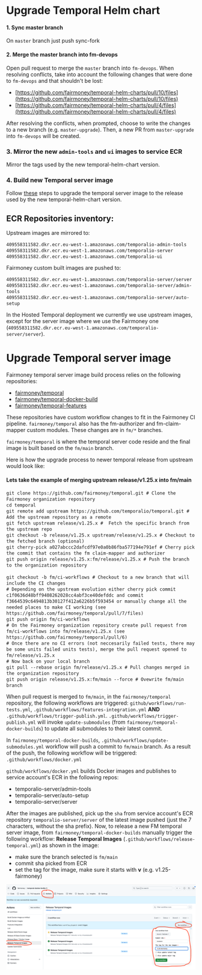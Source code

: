 # Upgrade Temporal Helm chart

#### 1. Sync master branch

On `master` branch just push sync-fork

#### 2. Merge the master branch into fm-devops

Open pull request to merge the `master` branch into `fm-devops`. When resolving conflicts, take into account the following changes that were done to `fm-devops` and that shouldn't be lost:

- [https://github.com/fairmoney/temporal-helm-charts/pull/10/files](https://github.com/fairmoney/temporal-helm-charts/pull/10/files)
- [https://github.com/fairmoney/temporal-helm-charts/pull/4/files](https://github.com/fairmoney/temporal-helm-charts/pull/4/files)

After resolving the conflicts, when prompted, choose to write the changes to a new branch (e.g. `master-upgrade`). Then, a new PR from `master-upgrade` into `fm-devops` will be created.

### 3. Mirror the new `admin-tools` and `ui` images to service ECR

Mirror the tags used by the new temporal-helm-chart version.

### 4. Build new Temporal server image

Follow [these](#upgrade-temporal-server-image) steps to upgrade the temporal server image to the release used by the new temporal-helm-chart version.

## ECR Repositories inventory:

Upstream images are mirrored to:
```
409558311582.dkr.ecr.eu-west-1.amazonaws.com/temporalio-admin-tools
409558311582.dkr.ecr.eu-west-1.amazonaws.com/temporalio-server
409558311582.dkr.ecr.eu-west-1.amazonaws.com/temporalio-ui
```

Fairmoney custom built images are pushed to:
```
409558311582.dkr.ecr.eu-west-1.amazonaws.com/temporalio-server/server
409558311582.dkr.ecr.eu-west-1.amazonaws.com/temporalio-server/admin-tools
409558311582.dkr.ecr.eu-west-1.amazonaws.com/temporalio-server/auto-setup
```
In the Hosted Temporal deployment we currently we use upstream images, except for the server image where we use the Fairmoney one (`409558311582.dkr.ecr.eu-west-1.amazonaws.com/temporalio-server/server`).

# Upgrade Temporal server image

Fairmoney temporal server image build process relies on the following repositories:

- [fairmoney/temporal](https://github.com/fairmoney/temporal)
- [fairmoney/temporal-docker-build](https://github.com/fairmoney/temporal-docker-builds)
- [fairmoney/temporal-features](https://github.com/fairmoney/temporal-features)

These repositories have custom workflow changes to fit in the Fairmoney CI pipeline. `fairmoney/temporal` also has the fm-authorizer and fm-claim-mapper custom modules. These changes are in `fm/*` branches.

`fairmoney/temporal` is where the temporal server code reside and the final image is built based on the `fm/main` branch. 

Here is how the upgrade process to newer temporal release from upstream would look like: 

#### Lets take the example of merging upstream release/v1.25.x into fm/main

```
git clone https://github.com/fairmoney/temporal.git # Clone the Fairmoney organization repository
cd temporal
git remote add upstream https://github.com/temporalio/temporal.git # Add the upstream repository as a remote
git fetch upstream release/v1.25.x #  Fetch the specific branch from the upstream repo
git checkout -b release/v1.25.x upstream/release/v1.25.x # Checkout to the fetched branch (optional)
git cherry-pick a027abccc2dafcdf97e0a0b86fba577194e791ef # Cherry pick the commit that contains the fm claim-mapper and authorizer
git push origin release/v1.25.x:fm/release/v1.25.x # Push the branch to the organization repository

git checkout -b fm/ci-workflows # Checkout to a new branch that will include the CI changes
# Depending on the upstream evolution either cherry pick commit c1f0636d48bff9408262028cc4abf3ce40defddc and commit f3664539c6494813b30127f412a6226b5f593454 or manually change all the needed places to make CI working (see https://github.com/fairmoney/temporal/pull/7/files)
git push origin fm/ci-workflows
# On the Fairmoney organization repository create pull request from fm/ci-workflows into fm/release/v1.25.x (see https://github.com/fairmoney/temporal/pull/6)
# Once there are no CI errors (not neccesarily failed tests, there may be some units failed units tests), merge the pull request opened to fm/release/v1.25.x
# Now back on your local branch
git pull --rebase origin fm/release/v1.25.x # Pull changes merged in the organization repository
git push origin release/v1.25.x:fm/main --force # Ovewrite fm/main branch
```

When pull request is merged to `fm/main`, in the `fairmoney/temporal` repository,  the following workflows are triggered: `github/workflows/run-tests.yml`, `.github/workflows/features-integration.yml`  **AND** `.github/workflows/trigger-publish.yml`. `.github/workflows/trigger-publish.yml` will invoke `update-submodules` (from `fairmoney/temporal-docker-builds`) to update all submodules to their latest commit.

In `fairmoney/temporal-docker-builds`, `.github/workflows/update-submodules.yml` workflow  will push a commit to `fm/main` branch. As a result of the push, the following workflow will be triggered: `.github/workflows/docker.yml`

`github/workflows/docker.yml` builds Docker images and publishes to service account's ECR in the following repos: 
- temporalio-server/admin-tools
- temporalio-server/auto-setup
- temporalio-server/server


After the images are published, pick up the `sha` from service account's ECR repository `temporalio-server/server` of the latest image pushed (just the 7 characters, without the sha prefix).
Now, to release a new FM temporal server image, from `fairmoney/temporal-docker-builds` manually trigger the following workflow: **Release Temporal Images** (`.github/workflows/release-temporal.yml`) as shown in the image:
- make sure the branch selected is `fm/main`
- commit sha picked from ECR
- set the tag for the image, make sure it starts with **v** (e.g. v1.25-fairmoney)

![Actions workflow](./img/actions3.png)
